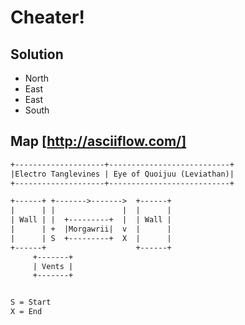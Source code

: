 # Cheater!

## Solution

- North
- East
- East
- South

## Map [http://asciiflow.com/]
```txt
+--------------------+---------------------------+
|Electro Tanglevines | Eye of Quoijuu (Leviathan)|
+--------------------+---------------------------+

+------+ +------->------->  +------+
|      | |               |  |      |
| Wall | |  +---------+  |  | Wall |
|      | +  |Morgawrii|  v  |      |
|      | S  +---------+  X  |      |
+------+                    +------+
     +-------+
     | Vents |
     +-------+


S = Start
X = End
```